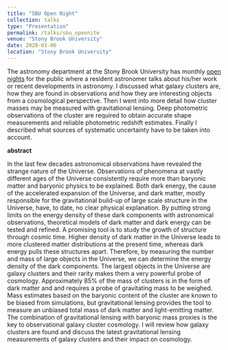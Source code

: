 ```yaml
---
title: "SBU Open Night"
collection: talks
type: "Presentation"
permalink: /talks/sbu_opennite
venue: "Stony Brook University"
date: 2020-03-06
location: "Stony Brook University"
---
```


The astronomy department at the Stony Brook University has monthly [open nights](http://www.astro.sunysb.edu/openight/opennite.html) 
for the public where a resident astronomer talks about his/her work or recent developments in astronomy. 
I discussed what galaxy clusters are, how they are found in observations and how they are interesting objects from a cosmological 
perspective. Then I went into more detail how cluster masses may be measured with gravitational lensing. Deep photometric 
observations of the cluster are required to obtain accurate shape measurements and reliable photometric redshift estimates.
Finally I described what sources of systematic uncertainty have to be taken into account.

__abstract__

In the last few decades astronomical observations have revealed the strange nature of the Universe. Observations of phenomena at vastly different ages of the Universe consistently require more than baryonic matter and baryonic physics to be explained. Both dark energy, the cause of the accelerated expansion of the Universe, and dark matter, mostly responsible for the gravitational build-up of large scale structure in the Universe, have, to date, no clear physical explanation. By putting strong limits on the energy density of these dark components with astronomical observations, theoretical models of dark matter and dark energy can be tested and refined.
A promising tool is to study the growth of structure through cosmic time. Higher density of dark matter in the Universe leads to more clustered matter distributions at the present time, whereas dark energy pulls these structures apart. Therefore, by measuring the number and mass of large objects in the Universe, we can determine the energy density of the dark components. The largest objects in the Universe are galaxy clusters and their rarity makes them a very powerful probe of cosmology. Approximately 85% of the mass of clusters is in the form of dark matter and and requires a probe of gravitating mass to be weighed. Mass estimates based on the baryonic content of the cluster are known to be biased from simulations, but gravitational lensing provides the tool to measure an unbiased total mass of dark matter and light-emitting matter. The combination of gravitational lensing with baryonic mass proxies is the key to observational galaxy cluster cosmology.
I will review how galaxy clusters are found and discuss the latest gravitational lensing measurements of galaxy clusters and their impact on cosmology.


